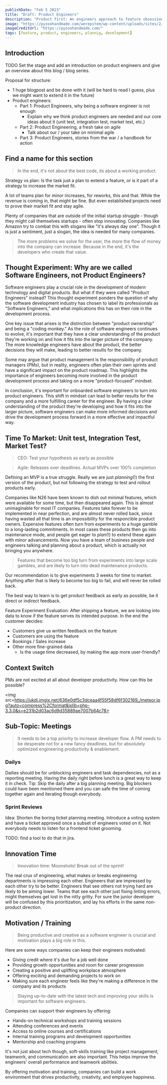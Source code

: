 ```yaml
---
publishDate: "Feb 5 2023"
title: "Draft: Product Engineers"
description: "Product first: An engineers approach to feature obsession"
image: "https://pyzoohandmade.com/werepstem/wp-content/uploads/sites/2/2019/07/Untitled-design-63.png"
imageCreditUrl: "https://pyzoohandmade.com/"
tags: [feature, product, engineers, plannig, development]
---
```


## Introduction

TODO Set the stage and add an introduction on product engineers and give an overview about this
blog / blog series.

Proposal for structure:
- 1 huge blogpost and be done with it (will be hard to read I guess, plus we might want to extend
  it in the future)
- Product engineers:
  - Part 1: Product Engineers, why being a software engineer is not enough
    - Explain why we think product engineers are needed and our core ideas about it (unit test,
      integration test, market test, etc.)
  - Part 2: Product Engineering, a fresh take on agile
    - Talk about our / your take on minimal agile
  - Part 3: Product Engineers, stories from the war / a handbook for action

## Find a name for this section

> In the end, it's not about the best code, its about a working product.

Strategy vs plan: Is the task just a plan to extend a feature, or is it part of a
strategy to increase the market fit.


A lot of teams plan for minor increases, for reworks, this and that. While the revenue
is coming in, that might be fine. But even established projects need to prove their market fit
and stay agile.


Plenty of companies that are outside of the initial startup struggle - though they might call
themselves startups - often stop innovating. Companies like Amazon try to combat this
with slogans like "it's always day one". Though it is just a sentiment, just a slogan, the
idea is needed for many companies.


> The more problems we solve for the user, the more the flow of money into the company can increase.
> Because in the end, it's the developers who create that value.

## Thought Experiment: Why are we called Software Engineers, not Product Engineers?

Software engineers play a crucial role in the development of modern technology and digital products.
But what if they were called "Product Engineers" instead?
This thought experiment ponders the question of why the software development industry has chosen to label
its professionals as "Software Engineers," and what implications this has on their role in the development process.


One key issue that arises is the distinction between "product ownership" and being a "coding monkey."
As the role of software engineers continues to evolve, it's important that they have a clear understanding of the product
they're working on and how it fits into the larger picture of the company.
The more knowledge engineers have about the product, the better decisions they will make,
leading to better results for the company.

Some may argue that product management is the responsibility of product managers (PMs),
but in reality, engineers often plan their own sprints and have a significant impact on the product roadmap.
This highlights the importance of engineers becoming more involved in the product development process and taking on a more
"product-focused" mindset.

In conclusion, it's important for onboarded software engineers to turn into product engineers.
This shift in mindset can lead to better results for the company and a more fulfilling career for the engineer.
By having a clear understanding of the product they're developing and how it fits into the larger picture,
software engineers can make more informed decisions and drive the development process forward in a more effective and impactful way.

## Time To Market: Unit test, Integration Test, Market Test?

> CEO: Test your hypothesis as early as possible

> Agile: Releases over deadlines. Actual MVPs over 100% completion

Defining an MVP is a true struggle. Really we are just _planning_(!) the first version of the
product, but not following the strategy to test and rollout products early.

Companies like N26 have been known to dish out minimal features, which were available for
some time, but then disappeared again.
This is almost unimaginable for most IT companies. Features take forever to be implemented
in near perfection, and are almost never rolled back, since having wasted all that time is
an impossibility for the responcible product owners.
Expensive features often turn from experiments to a huge gamble to a long-lasting commitments.
In most cases these products then go into maintenance mode, and people get eager to _plan_(!)
to extend these again with minor advancements. Now you have a team of business people and
engineers talking and planning about a product, which is actually not bringing you anywhere.

> Features that become too big turn from experiments into large scale gambles, and are likely
> to turn into dead maintenance products.

Our recommendation is to give experiments 3 weeks for time to market. Anything after that is
likely to become too big to fail, and will never be rolled back.

The best way to learn is to get product feedback as early as possible, be it direct or indirect feedback.

Feature Experiment Evaluation:
After shipping a feature, we are looking into data to know if the feature serves its intended purpose.
In the end the customer decides:
- Customers give us written feedback on the feature
- Customers are using the feature
- Bookings / Sales increase
- Other more fine-grained data
  - Is the usage time decreased, by making the app more user-friendly?

## Context Switch

PMs are not excited at all about developer productivity. How can this be possible?

<img src=https://ukdj.imgix.net/636e0df5c3dceaa4f55f58df6f302169_/meteor.jpg?auto=compress%2Cformat&ixlib=php-3.3.0&s=e231b2d03ac6d9d35889ae7007b64c78>

## Sub-Topic: Meetings

> It needs to be a top priority to increase developer flow. A PM needs to be desperate not
> for a new fancy deadlines, but for absolutely optimized engineering productivity & enablement.

### Dailys

Dailies should be for unblocking engineers and task dependencies, not as a reporting meeting.
Having the daily right before lunch is a great way to keep it in check.
Tip: Skip the daily after a big planning meeting. Big blockers could have been mentioned there
and you can safe the time of coming together again and iterating though everybody.

### Sprint Reviews

Idea: Shorten the boring ticket planning meeting. Introduce a voting system and have a ticket
approved once a subset of engineers voted on it. Not everybody needs to listen for a frontend
ticket grooming.

TODO: find a tool to do that in jira.

## Innovation Time

> Innovation time: Moonshots! Break out of the sprint!

The real crux of engineering, what makes or breaks engineering departments is impressing each other.
Engineers that are impressed by each other try to be better. Engineers that see others not trying
hard are likely to be aiming lower. Teams that see each other just fixing linting errors, might themselves
get lost in the nitty gritty. For sure the junior developer will be confused by this prioritization, and
lay his efforts in the same non-product direction.

## Motivation / Training

> Being productive and creative as a software engineer is crucial and motivation plays a big role in this.

Here are some ways companies can keep their engineers motivated:

- Giving credit where it's due for a job well done
- Providing growth opportunities and room for career progression
- Creating a positive and uplifting workplace atmosphere
- Offering exciting and demanding projects to work on
- Making sure each engineer feels like they're making a difference in the company and its products

> Staying up-to-date with the latest tech and improving your skills is important for software engineers.

Companies can support their engineers by offering:

- Hands-on technical workshops and training sessions
- Attending conferences and events
- Access to online courses and certifications
- Internal training programs and development opportunities
- Mentorship and coaching programs

It's not just about tech though, soft-skills training like project management, teamwork, and communication are also important.
This helps improve the engineers' overall performance and teamwork abilities.


By offering motivation and training, companies can build a work environment that drives productivity, creativity, and employee happiness.
